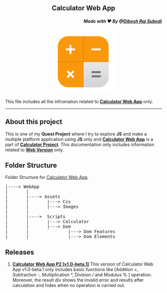 ## <p align="center"> Calculator Web App 
##### <p align="right">Made with ❤️ By @[Dibesh Raj Subedi](https://github.com/itSubeDibesh)</p></p>

<p align="center">
<img  src="./Assets/Images/favicon.png" width="200" alt="Calculator Logo" ></p>

This file includes all the infromation related to [**Calculator Web App**](https://github.com/itSubeDibesh/Calculator/tree/main/WebApp) only.

---
## About this project
This is one of my __Quest Project__ where I try to explore **JS** and make a multiple platform application using **JS** only and [**Calculator Web App**](https://github.com/itSubeDibesh/Calculator/tree/main/WebApp) is a part of  [**Calculator Project**](https://github.com/itSubeDibesh/Calculator). This documentation only includes information related to [**Web Version**](https://github.com/itSubeDibesh/Calculator/tree/main/WebApp) only.

## Folder Structure
Folder Structure for [Calculator Web App](https://github.com/itSubeDibesh/Calculator/tree/main/WebApp).
<pre>
|----> WebApp
|       |
|       |----> Assets 
|       |       |---> Css
|       |       |---> Images
|       |
|       |---->  Scripts
|       |       |---> Calculator
|       |       |---> Dom
|       |               |---> Dom Features
|       |               |---> Dom Elements
</pre>


## Releases
1. __[Calculator Web App P2 [v1.0-beta.1]](https://github.com/itSubeDibesh/Calculator/releases/tag/v1.0-beta.1)__
This version of Calculator Web App v1.0-beta.1 only includes basic functions like [Addition +, Subtraction -, Multiplication *, Division / and Modulus % ] operation. Moreover, the result div shows the invalid error and results after calculation and hides when no operation is carried out.

